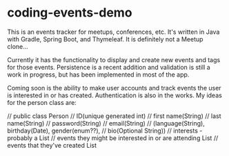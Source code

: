 # coding-events-demo

  This is an events tracker for meetups, conferences, etc. It's 
written in Java with Gradle, Spring Boot, and Thymeleaf. It is 
definitely not a Meetup clone... 

  Currently it has the functionality to display and create new 
events and tags for those events. Persistence is a recent addition
and validation is still a work in progress, but has been 
implemented in most of the app. 

  Coming soon is the ability to make user accounts and track
events the user is interested in or has created. Authentication 
is also in the works. My ideas for the person class are:

// public class Person
// ID(unique generated int)
// first name(String)
// last name(String)
// password(String)
// email(String)
// (language(String), birthday(Date), gender(enum??),
// bio(Optional String))
// interests - probably a List<Tags>
// events they might be interested in or are attending List<Events>
// events that they've created List<Events>
